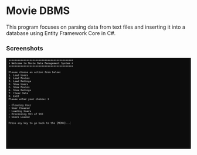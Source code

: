 # Movie DBMS

This program focuses on parsing data from text files and inserting it into a database using Entity Framework Core in C#.

### Screenshots
![Screenshot](screenshot.png)